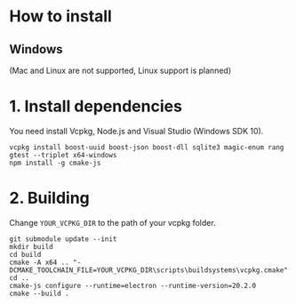 # How to install

## Windows
(Mac and Linux are not supported, Linux support is planned)

# 1. Install dependencies
You need install Vcpkg, Node.js and Visual Studio (Windows SDK 10).
```
vcpkg install boost-uuid boost-json boost-dll sqlite3 magic-enum rang gtest --triplet x64-windows
npm install -g cmake-js
```

# 2. Building

Change `YOUR_VCPKG_DIR` to the path of your vcpkg folder.
```
git submodule update --init
mkdir build
cd build
cmake -A x64 .. "-DCMAKE_TOOLCHAIN_FILE=YOUR_VCPKG_DIR\scripts\buildsystems\vcpkg.cmake"
cd ..
cmake-js configure --runtime=electron --runtime-version=20.2.0
cmake --build .
```
